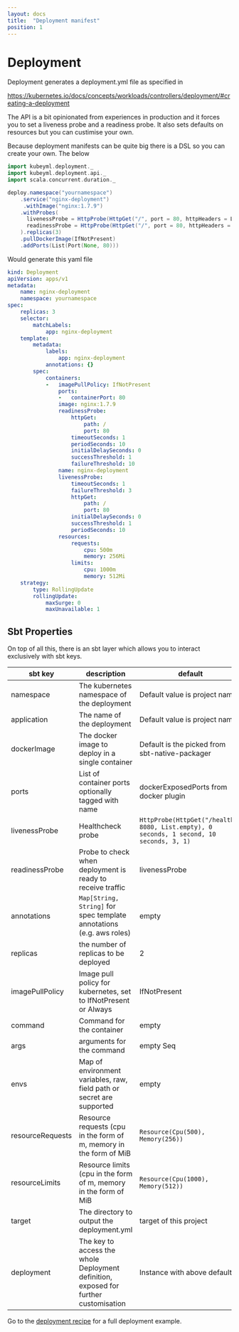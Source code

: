```yaml
---
layout: docs
title:  "Deployment manifest"
position: 1
---
```

# Deployment

Deployment generates a deployment.yml file as specified in 

https://kubernetes.io/docs/concepts/workloads/controllers/deployment/#creating-a-deployment

The API is a bit opinionated from experiences in production and it forces you to set a liveness probe and a readiness probe.
It also sets defaults on resources but you can custimise your own.


Because deployment manifests can be quite big there is a DSL so you can create your own. The below

```scala
import kubeyml.deployment._
import kubeyml.deployment.api._
import scala.concurrent.duration._

deploy.namespace("yournamespace")
    .service("nginx-deployment")
     .withImage("nginx:1.7.9")
    .withProbes(
      livenessProbe = HttpProbe(HttpGet("/", port = 80, httpHeaders = List.empty), period = 10 seconds), 
      readinessProbe = HttpProbe(HttpGet("/", port = 80, httpHeaders = List.empty), failureThreshold = 10)
    ).replicas(3)
    .pullDockerImage(IfNotPresent)
    .addPorts(List(Port(None, 80)))
```

Would generate this yaml file

```yaml
kind: Deployment
apiVersion: apps/v1
metadata:
    name: nginx-deployment
    namespace: yournamespace
spec:
    replicas: 3
    selector:
        matchLabels:
            app: nginx-deployment
    template:
        metadata:
            labels:
                app: nginx-deployment
            annotations: {}
        spec:
            containers:
            -   imagePullPolicy: IfNotPresent
                ports:
                -   containerPort: 80
                image: nginx:1.7.9
                readinessProbe:
                    httpGet:
                        path: /
                        port: 80
                    timeoutSeconds: 1
                    periodSeconds: 10
                    initialDelaySeconds: 0
                    successThreshold: 1
                    failureThreshold: 10
                name: nginx-deployment
                livenessProbe:
                    timeoutSeconds: 1
                    failureThreshold: 3
                    httpGet:
                        path: /
                        port: 80
                    initialDelaySeconds: 0
                    successThreshold: 1
                    periodSeconds: 10
                resources:
                    requests:
                        cpu: 500m
                        memory: 256Mi
                    limits:
                        cpu: 1000m
                        memory: 512Mi
    strategy:
        type: RollingUpdate
        rollingUpdate:
            maxSurge: 0
            maxUnavailable: 1
```

## Sbt Properties

On top of all this, there is an sbt layer which allows you to interact exclusively with sbt keys.

| **sbt key**  | **description**  | **default**  | 
|---|---|---|
| namespace  | The kubernetes namespace of the deployment   |  Default value is project name | 
|  application | The name of the deployment  |  Default value is project name  |
|  dockerImage | The docker image to deploy in a single container |  Default is the picked from sbt-native-packager |
| ports | List of container ports optionally tagged with name | dockerExposedPorts from docker plugin|
| livenessProbe  | Healthcheck probe  | `HttpProbe(HttpGet("/health", 8080, List.empty), 0 seconds, 1 second, 10 seconds, 3, 1)` |
| readinessProbe  |  Probe to check when deployment is ready to receive traffic  | livenessProbe  |
| annotations  | `Map[String, String]` for spec template annotations (e.g. aws roles)  | empty  |
| replicas | the number of replicas to be deployed| 2 |
| imagePullPolicy | Image pull policy for kubernetes, set to IfNotPresent or Always | IfNotPresent |
| command | Command for the container | empty |
| args | arguments for the command | empty Seq |
| envs | Map of environment variables, raw, field path or secret are supported| empty |
| resourceRequests | Resource requests (cpu in the form of m, memory in the form of MiB |  `Resource(Cpu(500), Memory(256))` |
| resourceLimits | Resource limits (cpu in the form of m, memory in the form of MiB |  `Resource(Cpu(1000), Memory(512))` |
| target | The directory to output the deployment.yml | target of this project |
| deployment | The key to access the whole Deployment definition, exposed for further customisation | Instance with above defaults |


Go to the [deployment recipe](recipe/) for a full deployment example.
